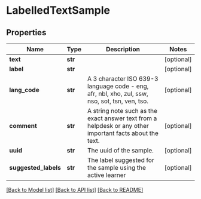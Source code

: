 # LabelledTextSample

## Properties
Name | Type | Description | Notes
------------ | ------------- | ------------- | -------------
**text** | **str** |  | [optional] 
**label** | **str** |  | [optional] 
**lang_code** | **str** | A 3 character ISO 639-3 language code - eng, afr, nbl, xho, zul, ssw, nso, sot, tsn, ven, tso. | [optional] 
**comment** | **str** | A string note such as the exact answer text from a helpdesk or any other important facts about the text. | [optional] 
**uuid** | **str** | The uuid of the sample. | [optional] 
**suggested_labels** | **str** | The label suggested for the sample using the active learner | [optional] 

[[Back to Model list]](../README.md#documentation-for-models) [[Back to API list]](../README.md#documentation-for-api-endpoints) [[Back to README]](../README.md)


